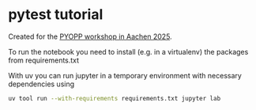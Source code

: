 # pytest tutorial

Created for the [PYOPP workshop in Aachen 2025](https://indico.desy.de/event/43817).

To run the notebook you need to install (e.g. in a virtualenv) the packages from requirements.txt

With uv you can run jupyter in a temporary environment with necessary dependencies using

```bash
uv tool run --with-requirements requirements.txt jupyter lab
```
